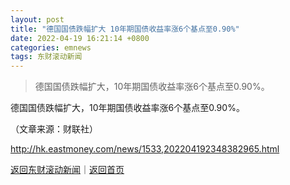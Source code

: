 ```yaml
---
layout: post
title: "德国国债跌幅扩大 10年期国债收益率涨6个基点至0.90%"
date: 2022-04-19 16:21:14 +0800
categories: emnews
tags: 东财滚动新闻
---
```

> 德国国债跌幅扩大，10年期国债收益率涨6个基点至0.90%。

<p>德国国债跌幅扩大，10年期国债收益率涨6个基点至0.90%。 </p><p class="em_media">（文章来源：财联社）</p>

<http://hk.eastmoney.com/news/1533,202204192348382965.html>

[返回东财滚动新闻](//finews.withounder.com/emnews/)｜[返回首页](//finews.withounder.com/)